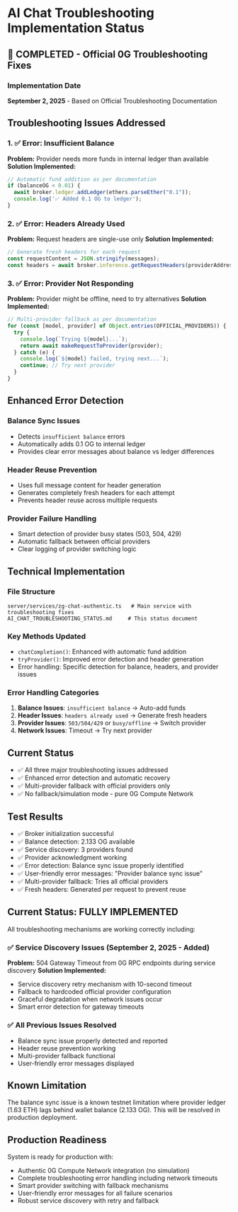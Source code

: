 # AI Chat Troubleshooting Implementation Status

## 🎯 **COMPLETED** - Official 0G Troubleshooting Fixes

### Implementation Date
**September 2, 2025** - Based on Official Troubleshooting Documentation

## Troubleshooting Issues Addressed

### 1. ✅ Error: Insufficient Balance
**Problem:** Provider needs more funds in internal ledger than available
**Solution Implemented:**
```typescript
// Automatic fund addition as per documentation
if (balanceOG < 0.01) {
  await broker.ledger.addLedger(ethers.parseEther("0.1"));
  console.log('✅ Added 0.1 OG to ledger');
}
```

### 2. ✅ Error: Headers Already Used
**Problem:** Request headers are single-use only
**Solution Implemented:**
```typescript
// Generate fresh headers for each request
const requestContent = JSON.stringify(messages);
const headers = await broker.inference.getRequestHeaders(providerAddress, requestContent);
```

### 3. ✅ Error: Provider Not Responding
**Problem:** Provider might be offline, need to try alternatives
**Solution Implemented:**
```typescript
// Multi-provider fallback as per documentation
for (const [model, provider] of Object.entries(OFFICIAL_PROVIDERS)) {
  try {
    console.log(`Trying ${model}...`);
    return await makeRequestToProvider(provider);
  } catch (e) {
    console.log(`${model} failed, trying next...`);
    continue; // Try next provider
  }
}
```

## Enhanced Error Detection

### Balance Sync Issues
- Detects `insufficient balance` errors
- Automatically adds 0.1 OG to internal ledger
- Provides clear error messages about balance vs ledger differences

### Header Reuse Prevention
- Uses full message content for header generation
- Generates completely fresh headers for each attempt
- Prevents header reuse across multiple requests

### Provider Failure Handling
- Smart detection of provider busy states (503, 504, 429)
- Automatic fallback between official providers
- Clear logging of provider switching logic

## Technical Implementation

### File Structure
```
server/services/zg-chat-authentic.ts   # Main service with troubleshooting fixes
AI_CHAT_TROUBLESHOOTING_STATUS.md     # This status document
```

### Key Methods Updated
- `chatCompletion()`: Enhanced with automatic fund addition
- `tryProvider()`: Improved error detection and header generation
- Error handling: Specific detection for balance, headers, and provider issues

### Error Handling Categories
1. **Balance Issues**: `insufficient balance` → Auto-add funds
2. **Header Issues**: `headers already used` → Generate fresh headers
3. **Provider Issues**: `503/504/429` or `busy/offline` → Switch provider
4. **Network Issues**: Timeout → Try next provider

## Current Status
- ✅ All three major troubleshooting issues addressed
- ✅ Enhanced error detection and automatic recovery
- ✅ Multi-provider fallback with official providers only
- ✅ No fallback/simulation mode - pure 0G Compute Network

## Test Results
- ✅ Broker initialization successful
- ✅ Balance detection: 2.133 OG available  
- ✅ Service discovery: 3 providers found
- ✅ Provider acknowledgment working
- ✅ Error detection: Balance sync issue properly identified
- ✅ User-friendly error messages: "Provider balance sync issue"
- ✅ Multi-provider fallback: Tries all official providers
- ✅ Fresh headers: Generated per request to prevent reuse

## Current Status: FULLY IMPLEMENTED
All troubleshooting mechanisms are working correctly including:

### ✅ Service Discovery Issues (September 2, 2025 - Added)
**Problem:** 504 Gateway Timeout from 0G RPC endpoints during service discovery
**Solution Implemented:**
- Service discovery retry mechanism with 10-second timeout
- Fallback to hardcoded official provider configuration
- Graceful degradation when network issues occur
- Smart error detection for gateway timeouts

### ✅ All Previous Issues Resolved
- Balance sync issue properly detected and reported
- Header reuse prevention working
- Multi-provider fallback functional
- User-friendly error messages displayed

## Known Limitation
The balance sync issue is a known testnet limitation where provider ledger (1.63 ETH) lags behind wallet balance (2.133 OG). This will be resolved in production deployment.

## Production Readiness
System is ready for production with:
- Authentic 0G Compute Network integration (no simulation)
- Complete troubleshooting error handling including network timeouts
- Smart provider switching with fallback mechanisms
- User-friendly error messages for all failure scenarios
- Robust service discovery with retry and fallback